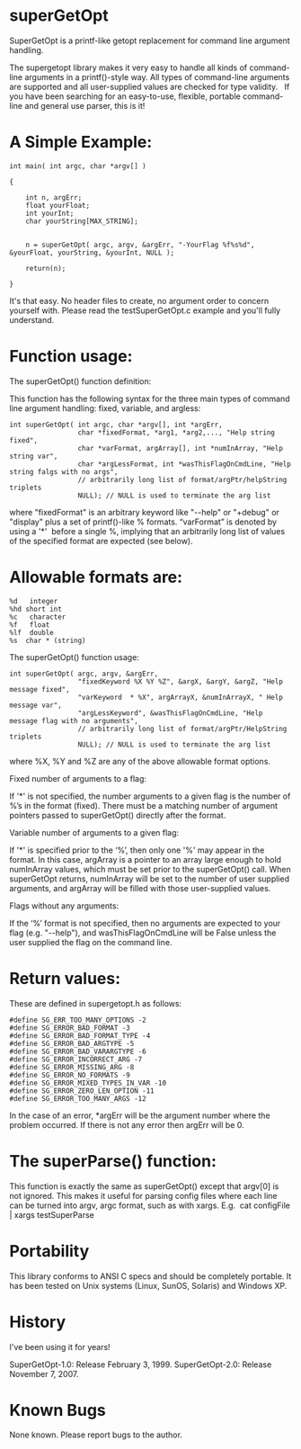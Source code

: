 superGetOpt
===========

SuperGetOpt is a printf-like getopt replacement for command line argument handling.

The supergetopt library makes it very easy to handle all kinds of command-line arguments in a printf()-style way. 
All types of command-line arguments are supported and all user-supplied values are checked for type validity.
 
If you have been searching for an easy-to-use, flexible, portable command-line and general use parser, this is it!

A Simple Example:
=================


    int main( int argc, char *argv[] )
  
    {
  
        int n, argErr;
        float yourFloat;
        int yourInt;
        char yourString[MAX_STRING];


        n = superGetOpt( argc, argv, &argErr, "-YourFlag %f%s%d", &yourFloat, yourString, &yourInt, NULL );

        return(n);
    
    }


It's that easy. No header files to create, no argument order to concern yourself with.
Please read the testSuperGetOpt.c example and you'll fully understand.

Function usage:
===============

The superGetOpt() function definition:


This function has the following syntax for the three main types of command line argument handling: fixed, variable, and argless:


    int superGetOpt( int argc, char *argv[], int *argErr,
                     char *fixedFormat, *arg1, *arg2,..., "Help string fixed",
                     char *varFormat, argArray[], int *numInArray, "Help string var",
                     char *argLessFormat, int *wasThisFlagOnCmdLine, "Help string falgs with no args",
                     // arbitrarily long list of format/argPtr/helpString triplets
                     NULL); // NULL is used to terminate the arg list


where "fixedFormat" is an arbitrary keyword like "--help" or "+debug" or "display" plus
a set of printf()-like % formats. “varFormat” is denoted by using a '*'  before a single %, implying that an arbitrarily long list of values of the specified format are expected (see below). 

Allowable formats are: 
======================

    %d   integer
    %hd short int
    %c   character
    %f   float
    %lf  double
    %s  char * (string)


The superGetOpt() function usage:


    int superGetOpt( argc, argv, &argErr,
                     "fixedKeyword %X %Y %Z", &argX, &argY, &argZ, "Help message fixed",
                     "varKeyword  * %X", argArrayX, &numInArrayX, " Help message var",
                     "argLessKeyword", &wasThisFlagOnCmdLine, "Help message flag with no arguments",
                     // arbitrarily long list of format/argPtr/HelpString triplets
                     NULL); // NULL is used to terminate the arg list


where %X, %Y and %Z are any of the above allowable format options.

Fixed number of arguments to a flag:

If '*' is not specified, the number arguments to a given flag is the number of %’s in the format (fixed). There must be a matching number of argument pointers passed to superGetOpt() directly after the format.

Variable number of arguments to a given flag:

If '*' is specified prior to the ‘%’, then only one '%' may appear in the format. In this case, argArray is a pointer to an array large enough to hold numInArray values, which must be set prior to the superGetOpt() call. When superGetOpt returns, numInArray will be set to the number of user supplied arguments, and argArray will be filled with those user-supplied values.

Flags without any arguments:

If the ‘%’ format is not specified, then no arguments are expected to your flag (e.g. "--help"), 
and wasThisFlagOnCmdLine will be False unless the user supplied the flag on the command line.


Return values:
==============

These are defined in supergetopt.h as follows:

    #define SG_ERR_TOO_MANY_OPTIONS -2
    #define SG_ERROR_BAD_FORMAT -3
    #define SG_ERROR_BAD_FORMAT_TYPE -4
    #define SG_ERROR_BAD_ARGTYPE -5
    #define SG_ERROR_BAD_VARARGTYPE -6
    #define SG_ERROR_INCORRECT_ARG -7
    #define SG_ERROR_MISSING_ARG -8
    #define SG_ERROR_NO_FORMATS -9
    #define SG_ERROR_MIXED_TYPES_IN_VAR -10
    #define SG_ERROR_ZERO_LEN_OPTION -11
    #define SG_ERROR_TOO_MANY_ARGS -12
    
In the case of an error, *argErr will be the argument number where the problem occurred. If there is not 
any error then argErr will be 0.


The superParse() function:
==========================

This function is exactly the same as superGetOpt() except that argv[0] is not ignored. This makes it useful for parsing config files where each line can be turned into argv, argc format, such as with xargs. E.g.  cat configFile | xargs testSuperParse


Portability
===========

This library conforms to ANSI C specs and should be completely portable. It has been tested on Unix systems (Linux, SunOS, Solaris) and Windows XP.

History
=======

I've been using it for years!

SuperGetOpt-1.0: Release February 3, 1999.
SuperGetOpt-2.0: Release November 7, 2007.


Known Bugs
==========

None known. Please report bugs to the author.
